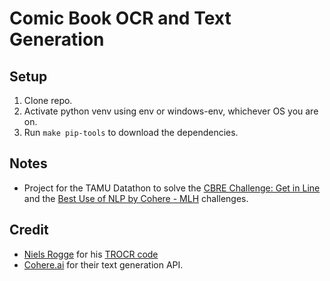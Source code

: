 # Comic Book OCR and Text Generation

## Setup
1. Clone repo.
2. Activate python venv using env or windows-env, whichever OS you are on.
3. Run `make pip-tools` to download the dependencies.

## Notes
- Project for the TAMU Datathon to solve the [CBRE Challenge: Get in Line](https://tamudatathon.com/challenges/docs/cbre) and the [Best Use of NLP by Cohere - MLH](https://tamudatathon.com/challenges/docs/mlh_challenges#best-use-of-nlp-by-cohere---mlh) challenges.

## Credit
- [Niels Rogge](https://huggingface.co/nielsr) for his [TROCR code](https://huggingface.co/docs/transformers/main/model_doc/trocr)
- [Cohere.ai](https://cohere.ai/) for their text generation API.